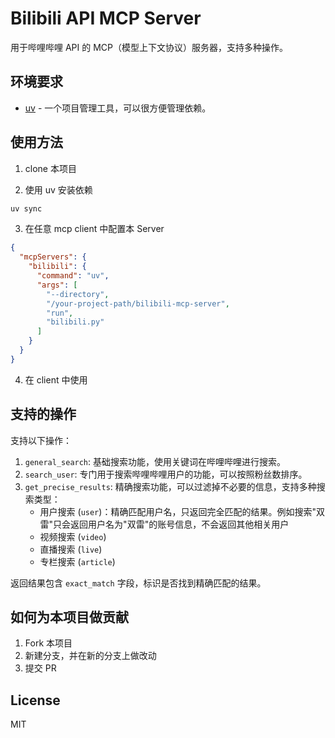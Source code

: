 # Bilibili API MCP Server

用于哔哩哔哩 API 的 MCP（模型上下文协议）服务器，支持多种操作。

## 环境要求

- [uv](https://docs.astral.sh/uv/) - 一个项目管理工具，可以很方便管理依赖。

## 使用方法

1. clone 本项目

2. 使用 uv 安装依赖

```bash
uv sync
```

3. 在任意 mcp client 中配置本 Server

```json
{
  "mcpServers": {
    "bilibili": {
      "command": "uv",
      "args": [
        "--directory",
        "/your-project-path/bilibili-mcp-server",
        "run",
        "bilibili.py"
      ]
    }
  }
}
```

4. 在 client 中使用

## 支持的操作

支持以下操作：

1. `general_search`: 基础搜索功能，使用关键词在哔哩哔哩进行搜索。
2. `search_user`: 专门用于搜索哔哩哔哩用户的功能，可以按照粉丝数排序。
3. `get_precise_results`: 精确搜索功能，可以过滤掉不必要的信息，支持多种搜索类型：
   - 用户搜索 (`user`)：精确匹配用户名，只返回完全匹配的结果。例如搜索"双雷"只会返回用户名为"双雷"的账号信息，不会返回其他相关用户
   - 视频搜索 (`video`)
   - 直播搜索 (`live`)
   - 专栏搜索 (`article`)

返回结果包含 `exact_match` 字段，标识是否找到精确匹配的结果。

## 如何为本项目做贡献

1. Fork 本项目
2. 新建分支，并在新的分支上做改动
3. 提交 PR

## License

MIT
